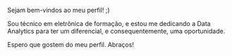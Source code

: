 Sejam bem-vindos ao meu perfil! ;)

Sou técnico em eletrônica de formação, e estou me dedicando a Data Analytics para ter um diferencial, e consequentemente, uma oportunidade.

Espero que gostem do meu perfil. Abraços!

<!---
blue1050d/blue1050d is a ✨ special ✨ repository because its `README.md` (this file) appears on your GitHub profile.
You can click the Preview link to take a look at your changes.
--->
